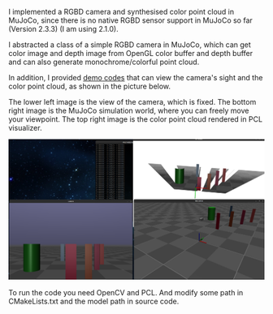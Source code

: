 I implemented a RGBD camera and synthesised color point cloud in MuJoCo, since there is no native RGBD sensor support in MuJoCo so far (Version 2.3.3) (I am using 2.1.0).

I abstracted a class of a simple RGBD camera in MuJoCo, which can get color image and depth image from OpenGL color buffer and depth buffer and can also generate monochrome/colorful point cloud. 

In addition, I provided [demo codes](src/two_window.cpp) that can view the camera's sight and the color point cloud, as shown in the picture below.

The lower left image is the view of the camera, which is fixed. The bottom right image is the MuJoCo simulation world, where you can freely move your viewpoint. The top right image is the color point cloud rendered in PCL visualizer.

![](README_assets/2023-04-21-11-35-21-image.png)

To run the code you need OpenCV and PCL. And modify some path in CMakeLists.txt and the model path in source code.
